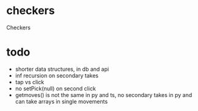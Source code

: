 # checkers
Checkers


# todo
- shorter data structures, in db and api
- inf recursion on secondary takes
- tap vs click
- no setPick(null) on second click
- getmoves() is not the same in py and ts, no secondary takes in py and can take arrays in single movements